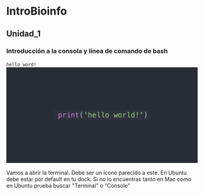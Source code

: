 # IntroBioinfo
## Unidad_1
###  Introducción a la consola y línea de comando de bash

`hello word!` 
![](hello_world.png)

Vamos a abrir la terminal. Debe ser un ícono parecido a este. En Ubuntu debe estar por default en tu dock. Si no lo encuentras tanto en Mac como en Ubuntu prueba buscar "Terminal" o "Console"

